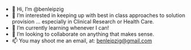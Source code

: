 - 👋 Hi, I’m @benleipzig
- 👀 I’m interested in keeping up with best in class approaches to solution provision ... especially in Clinical Research or Health Care.
- 🌱 I’m currently learning whenever I can!
- 💞️ I’m looking to collaborate on anything that makes sense.
- 📫 You may shoot me an email, at: benleipzig@gmail.com

<!---
benleipzig/benleipzig is a ✨ special ✨ repository because its `README.md` (this file) appears on your GitHub profile.
You can click the Preview link to take a look at your changes.
--->
